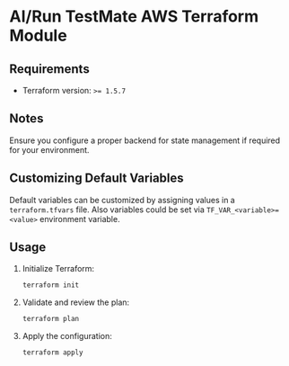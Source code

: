 # AI/Run TestMate AWS Terraform Module

## Requirements

- Terraform version: `>= 1.5.7`

## Notes

Ensure you configure a proper backend for state management if required for your environment.

## Customizing Default Variables

Default variables can be customized by assigning values in a `terraform.tfvars` file.
Also variables could be set via `TF_VAR_<variable>=<value>` environment variable.

## Usage

1. Initialize Terraform:
   ```bash
   terraform init
   ```
2. Validate and review the plan:
   ```bash
   terraform plan
   ```
3. Apply the configuration:
   ```bash
   terraform apply
   ```

